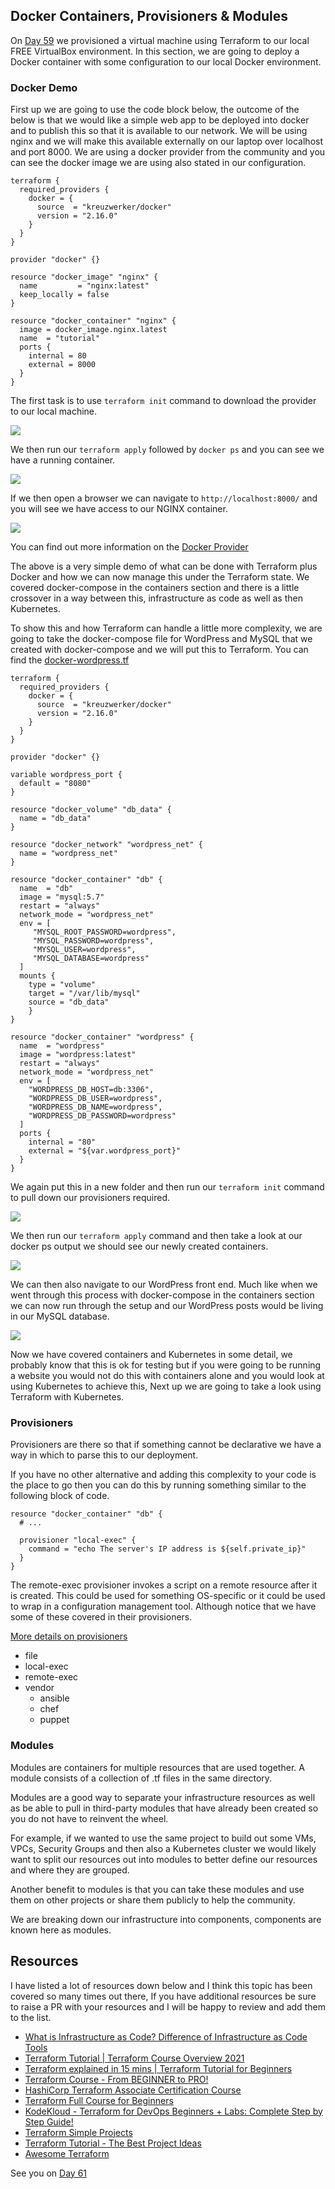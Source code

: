 ## Docker Containers, Provisioners & Modules

On [Day 59](day59.md) we provisioned a virtual machine using Terraform to our local FREE VirtualBox environment. In this section, we are going to deploy a Docker container with some configuration to our local Docker environment.

### Docker Demo

First up we are going to use the code block below, the outcome of the below is that we would like a simple web app to be deployed into docker and to publish this so that it is available to our network. We will be using nginx and we will make this available externally on our laptop over localhost and port 8000. We are using a docker provider from the community and you can see the docker image we are using also stated in our configuration.

```
terraform {
  required_providers {
    docker = {
      source  = "kreuzwerker/docker"
      version = "2.16.0"
    }
  }
}

provider "docker" {}

resource "docker_image" "nginx" {
  name         = "nginx:latest"
  keep_locally = false
}

resource "docker_container" "nginx" {
  image = docker_image.nginx.latest
  name  = "tutorial"
  ports {
    internal = 80
    external = 8000
  }
}
```

The first task is to use `terraform init` command to download the provider to our local machine.

![](Images/Day60_IAC1.png)

We then run our `terraform apply` followed by `docker ps` and you can see we have a running container.

![](Images/Day60_IAC2.png)

If we then open a browser we can navigate to `http://localhost:8000/` and you will see we have access to our NGINX container.

![](Images/Day60_IAC3.png)

You can find out more information on the [Docker Provider](https://registry.terraform.io/providers/kreuzwerker/docker/latest/docs/resources/container)

The above is a very simple demo of what can be done with Terraform plus Docker and how we can now manage this under the Terraform state. We covered docker-compose in the containers section and there is a little crossover in a way between this, infrastructure as code as well as then Kubernetes.

To show this and how Terraform can handle a little more complexity, we are going to take the docker-compose file for WordPress and MySQL that we created with docker-compose and we will put this to Terraform. You can find the [docker-wordpress.tf](2022/Days/IaC/Docker-WordPress/docker-WordPress.tf)

```
terraform {
  required_providers {
    docker = {
      source  = "kreuzwerker/docker"
      version = "2.16.0"
    }
  }
}

provider "docker" {}

variable wordpress_port {
  default = "8080"
}

resource "docker_volume" "db_data" {
  name = "db_data"
}

resource "docker_network" "wordpress_net" {
  name = "wordpress_net"
}

resource "docker_container" "db" {
  name  = "db"
  image = "mysql:5.7"
  restart = "always"
  network_mode = "wordpress_net"
  env = [
     "MYSQL_ROOT_PASSWORD=wordpress",
     "MYSQL_PASSWORD=wordpress",
     "MYSQL_USER=wordpress",
     "MYSQL_DATABASE=wordpress"
  ]
  mounts {
    type = "volume"
    target = "/var/lib/mysql"
    source = "db_data"
    }
}

resource "docker_container" "wordpress" {
  name  = "wordpress"
  image = "wordpress:latest"
  restart = "always"
  network_mode = "wordpress_net"
  env = [
    "WORDPRESS_DB_HOST=db:3306",
    "WORDPRESS_DB_USER=wordpress",
    "WORDPRESS_DB_NAME=wordpress",
    "WORDPRESS_DB_PASSWORD=wordpress"
  ]
  ports {
    internal = "80"
    external = "${var.wordpress_port}"
  }
}
```

We again put this in a new folder and then run our `terraform init` command to pull down our provisioners required.

![](Images/Day60_IAC4.png)

We then run our `terraform apply` command and then take a look at our docker ps output we should see our newly created containers.

![](Images/Day60_IAC5.png)

We can then also navigate to our WordPress front end. Much like when we went through this process with docker-compose in the containers section we can now run through the setup and our WordPress posts would be living in our MySQL database.

![](Images/Day60_IAC6.png)

Now we have covered containers and Kubernetes in some detail, we probably know that this is ok for testing but if you were going to be running a website you would not do this with containers alone and you would look at using Kubernetes to achieve this, Next up we are going to take a look using Terraform with Kubernetes.

### Provisioners

Provisioners are there so that if something cannot be declarative we have a way in which to parse this to our deployment.

If you have no other alternative and adding this complexity to your code is the place to go then you can do this by running something similar to the following block of code.

```
resource "docker_container" "db" {
  # ...

  provisioner "local-exec" {
    command = "echo The server's IP address is ${self.private_ip}"
  }
}

```

The remote-exec provisioner invokes a script on a remote resource after it is created. This could be used for something OS-specific or it could be used to wrap in a configuration management tool. Although notice that we have some of these covered in their provisioners.

[More details on provisioners](https://www.terraform.io/language/resources/provisioners/syntax)

- file
- local-exec
- remote-exec
- vendor
  - ansible
  - chef
  - puppet

### Modules

Modules are containers for multiple resources that are used together. A module consists of a collection of .tf files in the same directory.

Modules are a good way to separate your infrastructure resources as well as be able to pull in third-party modules that have already been created so you do not have to reinvent the wheel.

For example, if we wanted to use the same project to build out some VMs, VPCs, Security Groups and then also a Kubernetes cluster we would likely want to split our resources out into modules to better define our resources and where they are grouped.

Another benefit to modules is that you can take these modules and use them on other projects or share them publicly to help the community.

We are breaking down our infrastructure into components, components are known here as modules.

## Resources

I have listed a lot of resources down below and I think this topic has been covered so many times out there, If you have additional resources be sure to raise a PR with your resources and I will be happy to review and add them to the list.

- [What is Infrastructure as Code? Difference of Infrastructure as Code Tools](https://www.youtube.com/watch?v=POPP2WTJ8es)
- [Terraform Tutorial | Terraform Course Overview 2021](https://www.youtube.com/watch?v=m3cKkYXl-8o)
- [Terraform explained in 15 mins | Terraform Tutorial for Beginners](https://www.youtube.com/watch?v=l5k1ai_GBDE)
- [Terraform Course - From BEGINNER to PRO!](https://www.youtube.com/watch?v=7xngnjfIlK4&list=WL&index=141&t=16s)
- [HashiCorp Terraform Associate Certification Course](https://www.youtube.com/watch?v=V4waklkBC38&list=WL&index=55&t=111s)
- [Terraform Full Course for Beginners](https://www.youtube.com/watch?v=EJ3N-hhiWv0&list=WL&index=39&t=27s)
- [KodeKloud - Terraform for DevOps Beginners + Labs: Complete Step by Step Guide!](https://www.youtube.com/watch?v=YcJ9IeukJL8&list=WL&index=16&t=11s)
- [Terraform Simple Projects](https://terraform.joshuajebaraj.com/)
- [Terraform Tutorial - The Best Project Ideas](https://www.youtube.com/watch?v=oA-pPa0vfks)
- [Awesome Terraform](https://github.com/shuaibiyy/awesome-terraform)

See you on [Day 61](day61.md)
